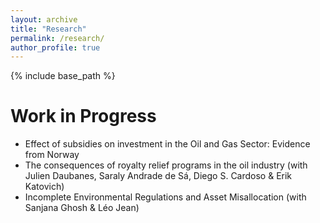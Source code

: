 ```yaml
---
layout: archive
title: "Research"
permalink: /research/
author_profile: true
---
```


{% include base_path %}

Work in Progress
======
- Effect of subsidies on investment in the Oil and Gas Sector: Evidence from Norway
- The consequences of royalty relief programs in the oil industry (with Julien Daubanes, Saraly Andrade de Sá, Diego S. Cardoso & Erik Katovich)
- Incomplete Environmental Regulations and Asset Misallocation (with Sanjana Ghosh & Léo Jean)
